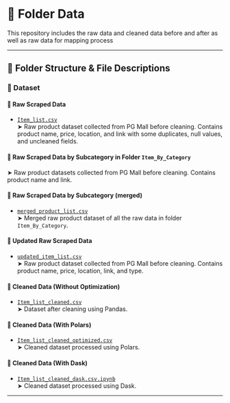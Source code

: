 # 🧼 Folder Data

This repository includes the raw data and cleaned data before and after as well as raw data for mapping process 

---

## 📁 Folder Structure & File Descriptions



### 🧪 Dataset

#### 🔹 Raw Scraped Data
- [`Item_list.csv`](https://github.com/drshahizan/HPDP/blob/main/2425/project/p1/GroupD/data/Item_list.csv)  
  ➤ Raw product dataset collected from PG Mall before cleaning. Contains product name, price, location, and link with some duplicates, null values, and uncleaned fields.

#### 🔹 Raw Scraped Data by Subcategory in Folder `Item_By_Category`
  ➤ Raw product datasets collected from PG Mall before cleaning. Contains product name and link.

#### 🔹 Raw Scraped Data by Subcategory (merged)
- [`merged_product_list.csv`](https://github.com/drshahizan/HPDP/blob/main/2425/project/p1/GroupD/data/merged_product_list.csv)  
  ➤ Merged raw product dataset of all the raw data in folder `Item_By_Category`.

#### 🔹 Updated Raw Scraped Data
- [`updated_item_list.csv`](https://github.com/drshahizan/HPDP/blob/main/2425/project/p1/GroupD/data/updated_item_list.csv)  
  ➤ Raw product dataset collected from PG Mall before cleaning. Contains product name, price, location, link, and type.

#### 🔹 Cleaned Data (Without Optimization)
- [`Item_list_cleaned.csv`](https://github.com/drshahizan/HPDP/blob/main/2425/project/p1/GroupD/data/Item_list_cleaned.csv)  
  ➤ Dataset after cleaning using Pandas.

#### 🔹 Cleaned Data (With Polars)
- [`Item_list_cleaned_optimized.csv`](https://github.com/drshahizan/HPDP/blob/main/2425/project/p1/GroupD/data/Item_list_cleaned_optimized.csv)  
  ➤ Cleaned dataset processed using Polars.

#### 🔹 Cleaned Data (With Dask)
- [`Item_list_cleaned_dask.csv.ipynb`](https://github.com/drshahizan/HPDP/blob/main/2425/project/p1/GroupD/data/Item_list_cleaned_dask.csv.ipynb)  
  ➤ Cleaned dataset processed using Dask.



---




